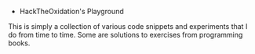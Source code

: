 * HackTheOxidation's Playground

This is simply a collection of various code snippets and experiments that I do from
time to time. Some are solutions to exercises from programming books.
